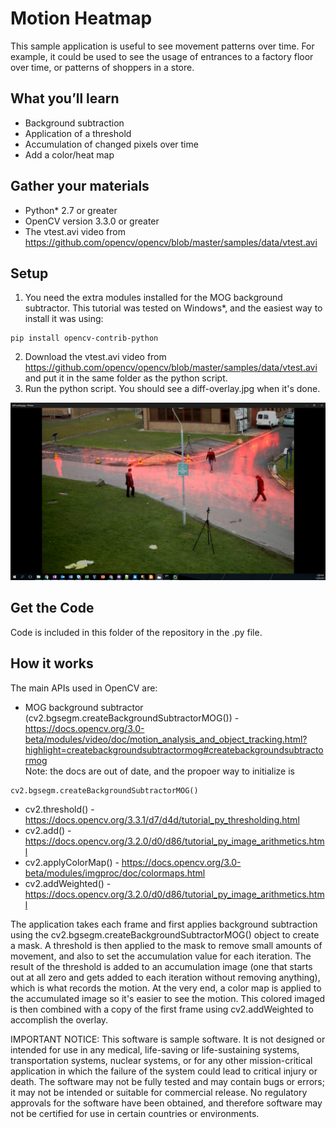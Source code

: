 # Motion Heatmap

This sample application is useful to see movement patterns over time. For example, it could be used to see the usage of entrances to a factory floor over time, or patterns of shoppers in a store.

## What you’ll learn
  * Background subtraction
  * Application of a threshold
  * Accumulation of changed pixels over time
  * Add a color/heat map

## Gather your materials
  *	Python\* 2.7 or greater
  * OpenCV version 3.3.0 or greater
  *	The vtest.avi video from https://github.com/opencv/opencv/blob/master/samples/data/vtest.avi

## Setup
1. You need the extra modules installed for the MOG background subtractor. This tutorial was tested on Windows\*, and the easiest way to install it was using:
```
pip install opencv-contrib-python
```
2. Download the vtest.avi video from https://github.com/opencv/opencv/blob/master/samples/data/vtest.avi and put it in the same folder as the python script.
3. Run the python script. You should see a diff-overlay.jpg when it's done.

![](images/diff-overlay.jpg)

## Get the Code
Code is included in this folder of the repository in the .py file.

## How it works
The main APIs used in OpenCV are:  
* MOG background subtractor (cv2.bgsegm.createBackgroundSubtractorMOG()) - https://docs.opencv.org/3.0-beta/modules/video/doc/motion_analysis_and_object_tracking.html?highlight=createbackgroundsubtractormog#createbackgroundsubtractormog  
Note: the docs are out of date, and the propoer way to initialize is  
```
cv2.bgsegm.createBackgroundSubtractorMOG()
```
* cv2.threshold() - https://docs.opencv.org/3.3.1/d7/d4d/tutorial_py_thresholding.html   
* cv2.add() - https://docs.opencv.org/3.2.0/d0/d86/tutorial_py_image_arithmetics.html  
* cv2.applyColorMap() - https://docs.opencv.org/3.0-beta/modules/imgproc/doc/colormaps.html   
* cv2.addWeighted() - https://docs.opencv.org/3.2.0/d0/d86/tutorial_py_image_arithmetics.html  

The application takes each frame and first applies background subtraction using the cv2.bgsegm.createBackgroundSubtractorMOG() object to create a mask. A threshold is then applied to the mask to remove small amounts of movement, and also to set the accumulation value for each iteration. The result of the threshold is added to an accumulation image (one that starts out at all zero and gets added to each iteration without removing anything), which is what records the motion. At the very end, a color map is applied to the accumulated image so it's easier to see the motion. This colored imaged is then combined with a copy of the first frame using cv2.addWeighted to accomplish the overlay.

IMPORTANT NOTICE: This software is sample software. It is not designed or intended for use in any medical, life-saving or life-sustaining systems, transportation systems, nuclear systems, or for any other mission-critical application in which the failure of the system could lead to critical injury or death. The software may not be fully tested and may contain bugs or errors; it may not be intended or suitable for commercial release. No regulatory approvals for the software have been obtained, and therefore software may not be certified for use in certain countries or environments.
